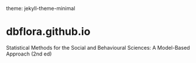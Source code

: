 theme: jekyll-theme-minimal

# dbflora.github.io
Statistical Methods for the Social and Behavioural Sciences: A Model-Based Approach (2nd ed)

